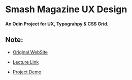 # Smash Magazine UX Design

#### An Odin Project for UX, Typograhpy & CSS Grid.

## Note:

- [Original WebSite](https://www.smashingmagazine.com/)
- [Lecture Link](https://www.theodinproject.com/courses/html5-and-css3/lessons/design-teardown)

- [Project Demo]()
